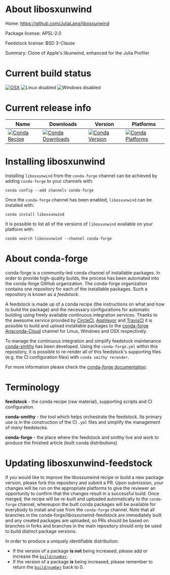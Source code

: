 About libosxunwind
==================

Home: https://github.com/JuliaLang/libosxunwind

Package license: APSL-2.0

Feedstock license: BSD 3-Clause

Summary: Clone of Apple's libunwind, enhanced for the Julia Profiler



Current build status
====================

[![OSX](https://img.shields.io/travis/conda-forge/libosxunwind-feedstock/master.svg?label=macOS)](https://travis-ci.org/conda-forge/libosxunwind-feedstock)
![Linux disabled](https://img.shields.io/badge/linux-disabled-lightgrey.svg)
![Windows disabled](https://img.shields.io/badge/Windows-disabled-lightgrey.svg)

Current release info
====================

| Name | Downloads | Version | Platforms |
| --- | --- | --- | --- |
| [![Conda Recipe](https://img.shields.io/badge/recipe-libosxunwind-green.svg)](https://anaconda.org/conda-forge/libosxunwind) | [![Conda Downloads](https://img.shields.io/conda/dn/conda-forge/libosxunwind.svg)](https://anaconda.org/conda-forge/libosxunwind) | [![Conda Version](https://img.shields.io/conda/vn/conda-forge/libosxunwind.svg)](https://anaconda.org/conda-forge/libosxunwind) | [![Conda Platforms](https://img.shields.io/conda/pn/conda-forge/libosxunwind.svg)](https://anaconda.org/conda-forge/libosxunwind) |

Installing libosxunwind
=======================

Installing `libosxunwind` from the `conda-forge` channel can be achieved by adding `conda-forge` to your channels with:

```
conda config --add channels conda-forge
```

Once the `conda-forge` channel has been enabled, `libosxunwind` can be installed with:

```
conda install libosxunwind
```

It is possible to list all of the versions of `libosxunwind` available on your platform with:

```
conda search libosxunwind --channel conda-forge
```


About conda-forge
=================

conda-forge is a community-led conda channel of installable packages.
In order to provide high-quality builds, the process has been automated into the
conda-forge GitHub organization. The conda-forge organization contains one repository
for each of the installable packages. Such a repository is known as a *feedstock*.

A feedstock is made up of a conda recipe (the instructions on what and how to build
the package) and the necessary configurations for automatic building using freely
available continuous integration services. Thanks to the awesome service provided by
[CircleCI](https://circleci.com/), [AppVeyor](https://www.appveyor.com/)
and [TravisCI](https://travis-ci.org/) it is possible to build and upload installable
packages to the [conda-forge](https://anaconda.org/conda-forge)
[Anaconda-Cloud](https://anaconda.org/) channel for Linux, Windows and OSX respectively.

To manage the continuous integration and simplify feedstock maintenance
[conda-smithy](https://github.com/conda-forge/conda-smithy) has been developed.
Using the ``conda-forge.yml`` within this repository, it is possible to re-render all of
this feedstock's supporting files (e.g. the CI configuration files) with ``conda smithy rerender``.

For more information please check the [conda-forge documentation](https://conda-forge.org/docs/).

Terminology
===========

**feedstock** - the conda recipe (raw material), supporting scripts and CI configuration.

**conda-smithy** - the tool which helps orchestrate the feedstock.
                   Its primary use is in the construction of the CI ``.yml`` files
                   and simplify the management of *many* feedstocks.

**conda-forge** - the place where the feedstock and smithy live and work to
                  produce the finished article (built conda distributions)


Updating libosxunwind-feedstock
===============================

If you would like to improve the libosxunwind recipe or build a new
package version, please fork this repository and submit a PR. Upon submission,
your changes will be run on the appropriate platforms to give the reviewer an
opportunity to confirm that the changes result in a successful build. Once
merged, the recipe will be re-built and uploaded automatically to the
`conda-forge` channel, whereupon the built conda packages will be available for
everybody to install and use from the `conda-forge` channel.
Note that all branches in the conda-forge/libosxunwind-feedstock are
immediately built and any created packages are uploaded, so PRs should be based
on branches in forks and branches in the main repository should only be used to
build distinct package versions.

In order to produce a uniquely identifiable distribution:
 * If the version of a package **is not** being increased, please add or increase
   the [``build/number``](https://conda.io/docs/user-guide/tasks/build-packages/define-metadata.html#build-number-and-string).
 * If the version of a package **is** being increased, please remember to return
   the [``build/number``](https://conda.io/docs/user-guide/tasks/build-packages/define-metadata.html#build-number-and-string)
   back to 0.
